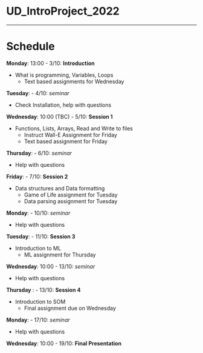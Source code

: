 # UD_IntroProject_2022

----
# Schedule
__Monday__: 13:00 - 3/10: __Introduction__
- What is programming, Variables, Loops
    - Text based assignments for Wednesday

__Tuesday__: - 4/10: _seminar_
- Check Installation, help with questions

__Wednesday__: 10:00 (TBC) - 5/10: __Session 1__
- Functions, Lists, Arrays, Read and Write to files
    - Instruct Wall-E Assignment for Friday
    - Text based assignment for Friday

__Thursday__: - 6/10: _seminar_
- Help with questions

__Friday__: - 7/10: __Session 2__
- Data structures and Data formatting
    - Game of Life assignment for Tuesday
    - Data parsing assignment for Tuesday

__Monday__: - 10/10: _seminar_
- Help with questions

__Tuesday__: - 11/10: __Session 3__
- Introduction to ML
    - ML assignment for Thursday 

__Wednesday__: 10:00 - 13/10: _seminar_
- Help with questions

__Thursday__ : - 13/10: __Session 4__
- Introduction to SOM
    - Final assignment due on Wednesday

__Monday__: - 17/10: _seminar_
- Help with questions

__Wednesday__: 10:00 - 19/10: __Final Presentation__
